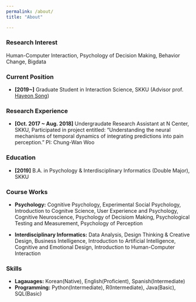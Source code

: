 ```yaml
---
permalink: /about/
title: "About"

---
```

### Research Interest
Human-Computer Interaction, Psychology of Decision Making, Behavior Change, Bigdata

### Current Position
- **[2019~]** Graduate Student in Interaction Science, SKKU (Advisor prof. [Hayeon Song](http://is.skku.edu/board/bbs/board.php?bo_table=eng_Faculty&wr_id=25))

### Research Experience
- **[Oct. 2017 ~ Aug. 2018]** Undergraudate Research Assistant at N Center, SKKU, Participated in project entitled: “Understanding the neural mechanisms of temporal dynamics of integrating predictions into pain perception.” PI: Chung-Wan Woo

### Education
- **[2019]** B.A. in Psychology & Interdisciplinary Informatics (Double Major), SKKU

### Course Works
- **Psychology:** Cognitive Psychology, Experimental Social Psychology, Introduction to Cognitve Science, User Experience and Psychology, Cognitive Neuroscience, Psychology of Decisiom Making, Psychological Testing and Measurement, Psychology of Perception
 
- **Interdisciplinary Informatics:** Data Analysis, Design Thinking & Creative Design, Business Intelligence, Introduction to Artificial Intelligence, Cognitive and Emotional Design, Introduction to Human-Computer Interaction

### Skills
- **Lagauages:** Korean(Native), English(Proficient), Spanish(Intermediate)
- **Programming:** Python(Intermediate), R(Intermediate), Java(Basic), SQL(Basic)

